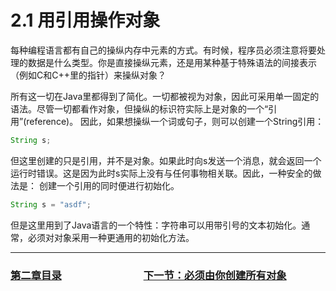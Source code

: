 # 2.1 用引用操作对象
每种编程语言都有自己的操纵内存中元素的方式。有时候，程序员必须注意将要处理的数据是什么类型。你是直接操纵元素，还是用某种基于特殊语法的间接表示
（例如C和C++里的指针）来操纵对象？

所有这一切在Java里都得到了简化。一切都被视为对象，因此可采用单一固定的语法。尽管一切都看作对象，但操纵的标识符实际上是对象的一个“引用”(reference)。
因此，如果想操纵一个词或句子，则可以创建一个String引用：
```java
String s;
```
但这里创建的只是引用，并不是对象。如果此时向s发送一个消息，就会返回一个运行时错误。这是因为此时s实际上没有与任何事物相关联。因此，一种安全的做法是：
创建一个引用的同时便进行初始化。
```java
String s = "asdf";
```
但是这里用到了Java语言的一个特性：字符串可以用带引号的文本初始化。通常，必须对对象采用一种更通用的初始化方法。

---

### [第二章目录](README.md)　　　　　　　　[下一节：必须由你创建所有对象](2.2_You_must_create_all_the_objects.md)